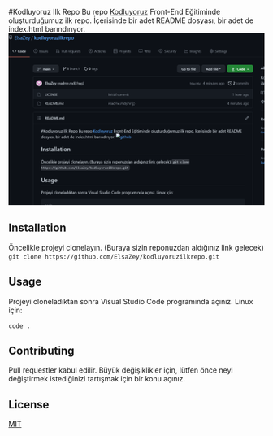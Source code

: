 #Kodluyoruz Ilk Repo
Bu repo [Kodluyoruz](https://www.kodluyoruz.org) Front-End Eğitiminde oluşturduğumuz ilk repo. İçerisinde bir adet README dosyası, bir adet de index.html barındırıyor.
![](https://github.com/ElsaZey/kodluyoruzilkrepo/blob/main/deneme.png)
## Installation
Öncelikle projeyi clonelayın. (Buraya sizin reponuzdan aldığınız link gelecek)
``` git clone https://github.com/ElsaZey/kodluyoruzilkrepo.git ```
## Usage
Projeyi cloneladıktan sonra Visual Studio Code programında açınız.
Linux için:
``` cd kodluyoruzilkrepo
code . 
```
## Contributing
Pull requestler kabul edilir. Büyük değişiklikler için, lütfen önce neyi değiştirmek istediğinizi tartışmak için bir konu açınız.
## License
[MIT](https://choosealicense.com/licenses/mit/)
